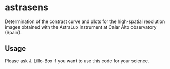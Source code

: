 # astrasens
 Determination of the contrast curve and plots for the high-spatial resolution images obtained with the AstraLux instrument at Calar Alto observatory (Spain).

## Usage
 Please ask J. Lillo-Box if you want to use this code for your science.
